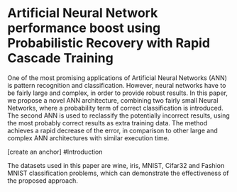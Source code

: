 
# **Artificial Neural Network performance boost using Probabilistic Recovery with Rapid Cascade Training**

	
One of the most promising applications of Artificial Neural Networks (ANN) is pattern recognition and classification. However, neural networks have to be fairly large and complex, in order to provide robust results. In this paper, we propose a novel ANN architecture, combining two fairly small Neural Networks, where a probability term of correct classification is introduced. The second ANN is used to reclassify the potentially incorrect results, using the most probably correct results as extra training data. The method achieves a rapid decrease of the  error, in comparison to other large and complex ANN architectures with similar execution time.


[create an anchor] #Introduction













The datasets used in this paper are wine, iris, MNIST, Cifar32 and Fashion MNIST classification problems, which can demonstrate the effectiveness of the proposed approach.
